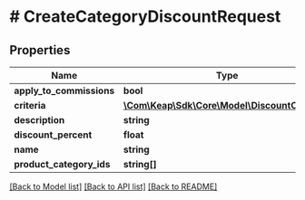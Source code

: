 # # CreateCategoryDiscountRequest

## Properties

Name | Type | Description | Notes
------------ | ------------- | ------------- | -------------
**apply_to_commissions** | **bool** |  |
**criteria** | [**\Com\Keap\Sdk\Core\Model\DiscountCriteria[]**](DiscountCriteria.md) |  | [optional]
**description** | **string** |  | [optional]
**discount_percent** | **float** |  |
**name** | **string** |  |
**product_category_ids** | **string[]** |  |

[[Back to Model list]](../../README.md#models) [[Back to API list]](../../README.md#endpoints) [[Back to README]](../../README.md)
